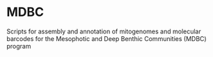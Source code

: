 # MDBC
Scripts for assembly and annotation of mitogenomes and molecular barcodes for the Mesophotic and Deep Benthic Communities (MDBC) program
